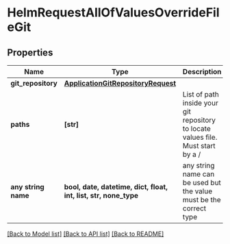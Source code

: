 # HelmRequestAllOfValuesOverrideFileGit


## Properties
Name | Type | Description | Notes
------------ | ------------- | ------------- | -------------
**git_repository** | [**ApplicationGitRepositoryRequest**](ApplicationGitRepositoryRequest.md) |  | [optional] 
**paths** | **[str]** | List of path inside your git repository to locate values file. Must start by a / | [optional] 
**any string name** | **bool, date, datetime, dict, float, int, list, str, none_type** | any string name can be used but the value must be the correct type | [optional]

[[Back to Model list]](../README.md#documentation-for-models) [[Back to API list]](../README.md#documentation-for-api-endpoints) [[Back to README]](../README.md)


